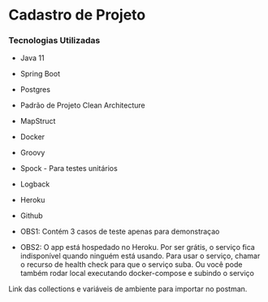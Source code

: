 # Cadastro de Projeto

### Tecnologias Utilizadas

* Java 11
* Spring Boot
* Postgres
* Padrão de Projeto Clean Architecture
* MapStruct
* Docker
* Groovy
* Spock - Para testes unitários
* Logback
* Heroku
* Github


* OBS1: Contém 3 casos de teste apenas para demonstraçao


* OBS2: O app está hospedado no Heroku. Por ser grátis, o serviço fica indisponível 
quando ninguém está usando. Para usar o serviço, chamar o recurso de health check para que o serviço suba. Ou você pode também rodar local executando docker-compose e subindo o serviço


Link das collections e variáveis de ambiente para importar no postman.









